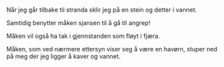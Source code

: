 Når jeg går tilbake til stranda sklir jeg på en stein og detter i vannet.

Samtidig benytter måken sjansen til å gå til angrep!

Måken vil også ha tak i gjennstanden som fløyt i fjæra.

Måken, som ved nærmere ettersyn viser seg å være en havørn, stuper ned på meg der jeg ligger å kaver og vannet.
